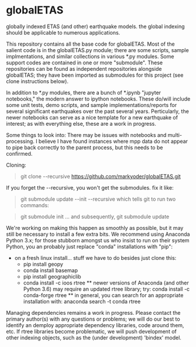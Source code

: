 # globalETAS
globally indexed ETAS (and other) earthquake models. the global indexing should be applicable to numerous applications.

This repository contains all the base code for globalETAS. Most of the salient code is in the globalETAS.py module; there are some scripts, sample implmentations, and similar collections in various *.py modules. Some support codes are contained in one or more "submodule". These repositories can be found as independent repositories alongside globalETAS; they have been imported as submodules for this project (see clone instructions below).

In addition to *.py modules, there are a bunch of *.ipynb "jupyter notebooks," the modern answer to ipython notebooks. These do/will include some unit tests, demo scripts, and sample implementations/reports for several significant earthquakes over the past several years. Perticularly, the newer notebooks can serve as a nice template for a new earthquake of interest; as with everything else, these are a work in progress.

Some things to look into: There may be issues with notebooks and multi-processing. I believe I have found instances where mpp data do not appear to pipe back correctly to the parent process, but this needs to be confirmed.

Cloning:
 > git clone --recursive https://github.com/markyoder/globalETAS.git
 
 If you forget the --recursive, you won't get the submodules. fix it like:
 
> git submodule update --init --recursive
which tells git to run two commands:

> git submodule init
... and subsequently, 
> git submodule update

We're working on making this happen as smoothly as possible, but it may still be necessary to install a few extra bits. We recommend using Anaconda Python 3.x; for those stubborn amongst us who insist to run on their system Python, you an probably just replace "conda" installations with "pip":

- on a fresh linux install... stuff we have to do besides just clone this:
   - pip install geopy
   - conda install basemap
   - pip install geographiclib
   - conda install -c ioos rtree
      ** newer versions of Anaconda (and other Python 3.6) may require an updated rtree library; try:
     conda install -c conda-forge rtree
      ** in general, you can search for an appropriate installation with:
          anaconda search -t conda rtree

Managing dependencies remains a work in progress. Please contact the primary author(s) with any questions or problems; we will do our best to identify an demploy appropriate dependency libraries, code around them, etc. If rtree libraries become problematic, we will push development of other indexing objects, such as the (under development) 'bindex' model.

